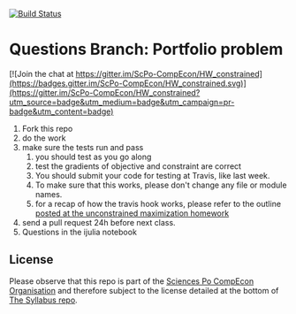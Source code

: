 


[![Build Status](https://travis-ci.org/ScPo-CompEcon/HW_constrained.svg?branch=master)](https://travis-ci.org/ScPo-CompEcon/HW_constrained)

# Questions Branch: Portfolio problem

[![Join the chat at https://gitter.im/ScPo-CompEcon/HW_constrained](https://badges.gitter.im/ScPo-CompEcon/HW_constrained.svg)](https://gitter.im/ScPo-CompEcon/HW_constrained?utm_source=badge&utm_medium=badge&utm_campaign=pr-badge&utm_content=badge)

1. Fork this repo
1. do the work
1. make sure the tests run and pass
	1. you should test as you go along
	1. test the gradients of objective and constraint are correct
	1. You should submit your code for testing at Travis, like last week.
	1. To make sure that this works, please don't change any file or module names.
	1. for a recap of how the travis hook works, please refer to the outline [posted at the unconstrained maximization homework](https://github.com/ScPo-CompEcon/HW-unconstrained)
1. send a pull request 24h before next class.
1. Questions in the ijulia notebook


## License

Please observe that this repo is part of the [Sciences Po CompEcon Organisation](https://github.com/ScPo-CompEcon) and therefore subject to the license detailed at the bottom of [The Syllabus repo](https://github.com/ScPo-CompEcon/Syllabus).

